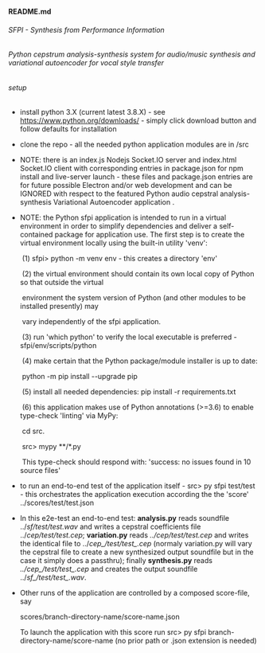 __README.md__  

###### SFPI - Synthesis from Performance Information
###### Python cepstrum analysis-synthesis system for audio/music synthesis and variational autoencoder for vocal style transfer



###### setup

* install python 3.X (current latest 3.8.X) - see 
  https://www.python.org/downloads/ - simply click download button and follow 
  defaults for installation
  
* clone the repo - all the needed python application modules are in /src

  

* NOTE: there is an index.js Nodejs Socket.IO server and index.html Socket.IO client with corresponding entries in package.json for npm install and live-server launch - these files and package.json entries are for future possible Electron and/or web development and can be IGNORED with respect to the featured Python audio cepstral analysis-synthesis Variational Autoencoder application .



* NOTE: the Python sfpi application is intended to run in a virtual environment in order to simplify dependencies and deliver a self-contained package for application use. The first step is to create the virtual environment locally using the built-in utility 'venv':

  ​    (1)  sfpi> python -m venv env - this creates a directory 'env' 

  ​    (2)  the virtual environment should contain its own local copy of Python so that outside the virtual    

  ​           environment the system version of Python (and other modules to be installed presently) may       

  ​           vary independently of the sfpi application.

  ​    (3)  run 'which python' to verify the local executable is preferred - sfpi/env/scripts/python

  ​    (4)  make certain that the Python package/module installer is up to date: 

  ​           python -m pip install --upgrade pip

  ​    (5)  install all needed dependencies:  pip install -r requirements.txt

  ​    (6)  this application makes use of Python annotations (>=3.6) to enable type-check 'linting' via MyPy:

  ​           cd src.  

  ​           src> mypy  **/\*.py

  ​           This type-check should respond with: 'success: no issues found in 10 source files'

  

* to run an end-to-end test of the application itself -  src> py sfpi test/test - this orchestrates the application execution according the the 'score'  ../scores/test/test.json
  
* In this e2e-test an end-to-end test: **analysis.py** reads soundfile  ../*sf/test/test.wav* and writes a cepstral coefficients file  ../*cep/test/test.cep*;  **variation.py**  reads *../cep/test/test.cep* and writes the identical file to ../*cep\_/test/test\_.cep* (normaly variation.py will vary the cepstral file to create a new synthesized output soundfile but in the case it simply does a passthru); finally **synthesis.py**  reads *../cep\_/test/test\_.cep* and creates the output soundfile ../*sf\__/test/test\__.wav*.
  
  
  
* Other runs of the application are controlled by a composed score-file, say 

  scores/branch-directory-name/score-name.json  

  To launch the application with this score run src> py sfpi  branch-directory-name/score-name   (no prior path or .json extension is needed)
